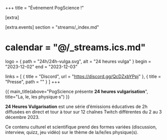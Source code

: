 +++
title = "Événement PogScience !"

[extra]

[extra.events]
section = "streams/_index.md"
# calendar = "@/_streams.ics.md"

logo = { path = "24h/24h-vulga.svg", alt = "24 heures vulga" }
begin = "2023-12-02"
end = "2023-12-03"

links = [
    { title = "Discord", url = "https://discord.gg/QcDZxbYPpj" },
    { title = "Presse", path = "" }
]
+++

{{ main_title(above="PogScience présente <strong>24 heures vulgarisation</strong>", title="La, le, les physique·s") }}

**24 Heures Vulgarisation** est une série d’émissions éducatives de 2h diffusées en direct et tour à tour sur 12 chaînes
Twitch différentes du 2 au 3 décembre 2023.

Ce contenu culturel et scientifique prend des formes variées (discussion, interview, quizz, jeu vidéo) sur le thème de
la/le/les physique(s).
